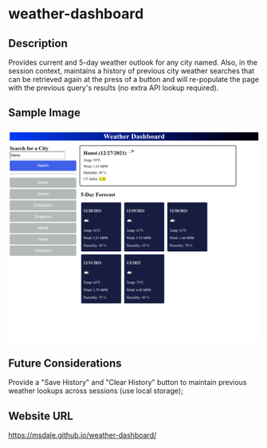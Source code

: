 # weather-dashboard

## Description
Provides current and 5-day weather outlook for any city named.  Also,
in the session context, maintains a history of previous city weather searches
that can be retrieved again at the press of a button and will re-populate the 
page with the previous query's results (no extra API lookup required).

## Sample Image
![Sample image](./assets/images/sample-screen.png)

## Future Considerations
Provide a "Save History" and "Clear History" button to maintain previous weather
lookups across sessions (use local storage);

## Website URL
https://msdale.github.io/weather-dashboard/
